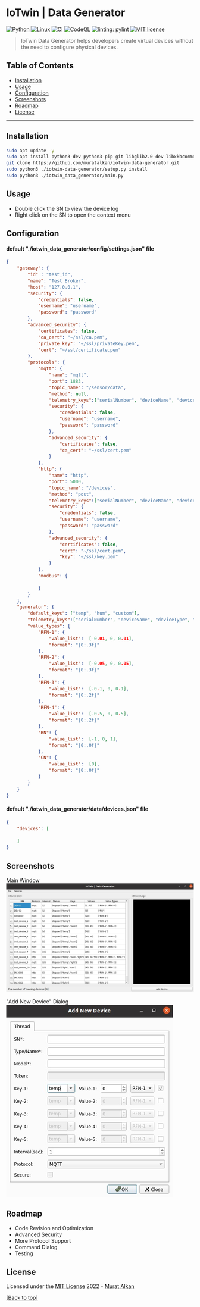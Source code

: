 # IoTwin | Data Generator

[![Python](https://badgen.net/pypi/python/black)](https://www.python.org/downloads/)
[![Linux](https://svgshare.com/i/Zhy.svg)](https://www.linux.org/pages/download/)
[![CI](https://github.com/muratalkan/iotwin-data-generator/actions/workflows/main.yml/badge.svg)](https://github.com/muratalkan/iotwin-data-generator/actions/workflows/main.yml)
[![CodeQL](https://github.com/muratalkan/iotwin-data-generator/actions/workflows/codeql-analysis.yml/badge.svg)](https://github.com/muratalkan/iotwin-data-generator/actions/workflows/codeql-analysis.yml)
[![linting: pylint](https://img.shields.io/badge/linting-pylint-yellowgreen)](https://pypi.org/project/pylint/)
[![MIT license](https://img.shields.io/badge/License-MIT-blue.svg)](LICENSE)

> IoTwin Data Generator helps developers create virtual devices without the need to configure physical devices.

## Table of Contents
- [Installation](#installation)
- [Usage](#usage)
- [Configuration](#configuration)
- [Screenshots](#screenshots)
- [Roadmap](#roadmap)
- [License](#license)

-------

## Installation

```bash
sudo apt update -y
sudo apt install python3-dev python3-pip git libglib2.0-dev libxkbcommon-x11-0 libqt5x11extras5 -y 
git clone https://github.com/muratalkan/iotwin-data-generator.git
sudo python3 ./iotwin-data-generator/setup.py install
sudo python3 ./iotwin_data_generator/main.py
```

## Usage
* Double click the SN to view the device log
* Right click on the SN to open the context menu

## Configuration

#### default "./iotwin_data_generator/config/settings.json" file

```JSON
{
    "gateway": {
        "id" : "test_id",
        "name": "Test Broker",
        "host": "127.0.0.1",
        "security": {
            "credentials": false,
            "username": "username",
            "password": "password"
        },
        "advanced_security": {
            "certificates": false,
            "ca_cert": "~/ssl/ca.pem",
            "private_key": "~/ssl/privateKey.pem",
            "cert": "~/ssl/certificate.pem"
        },
        "protocols": {
            "mqtt": {
                "name": "mqtt",
                "port": 1883,
                "topic_name": "/sensor/data",
                "method": null,
                "telemetry_keys":["serialNumber", "deviceName", "deviceType", "deviceModel"],
                "security": {
                    "credentials": false,
                    "username": "username",
                    "password": "password"
                },
                "advanced_security": {
                    "certificates": false,
                    "ca_cert": "~/ssl/cert.pem"
                }
            },
            "http": {
                "name": "http",
                "port": 5000,
                "topic_name": "/devices",
                "method": "post",
                "telemetry_keys":["serialNumber", "deviceName", "deviceType", "deviceModel"],
                "security": {
                    "credentials": false,
                    "username": "username",
                    "password": "password"
                },
                "advanced_security": {
                    "certificates": false,
                    "cert": "~/ssl/cert.pem",
                    "key": "~/ssl/key.pem"
                }
            },
            "modbus": {
                
            }
        }
    },
    "generator": {
        "default_keys": ["temp", "hum", "custom"],
        "telemetry_keys":["serialNumber", "deviceName", "deviceType", "deviceModel"],
        "value_types": {
            "RFN-1": {
                "value_list":  [-0.01, 0, 0.01],
                "format": "{0:.3f}"
            },
            "RFN-2": {
                "value_list":  [-0.05, 0, 0.05],
                "format": "{0:.3f}"
            },
            "RFN-3": {
                "value_list":  [-0.1, 0, 0.1],
                "format": "{0:.2f}"
            },
            "RFN-4": {
                "value_list":  [-0.5, 0, 0.5],
                "format": "{0:.2f}"
            },
            "RN": {
                "value_list":  [-1, 0, 1],
                "format": "{0:.0f}"
            },
            "CN": {
                "value_list":  [0],
                "format": "{0:.0f}"
            }
        }
    }
}
```

#### default "./iotwin_data_generator/data/devices.json" file

```JSON
{
    "devices": [
 
    ]
}
```
## Screenshots
Main Window </br>
<kbd>
 ![main_window](/assets/main_window.jpg)
</kbd>

"Add New Device" Dialog </br>
<kbd>
  ![add_dialog](/assets/addnewdevice_dialog.jpg)
</kbd>

## Roadmap
- Code Revision and Optimization
- Advanced Security
- More Protocol Support
- Command Dialog
- Testing

## License
Licensed under the [MIT License](LICENSE) 2022 - [Murat Alkan](https://github.com/muratalkan)

[[Back to top]](#table-of-contents)
